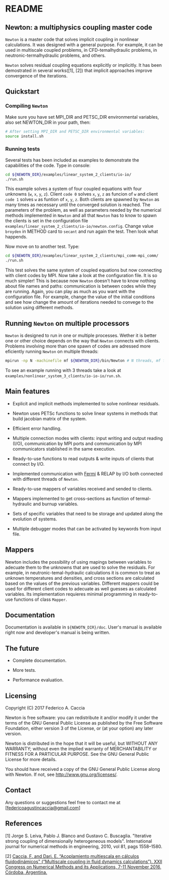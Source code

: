 # README 

## Newton: a multiphysics coupling master code

 `Newton` is a master code that solves implicit coupling in nonlinear calculations.
It was designed with a general purpose. 
For example, it can be used in multiscale coupled problems, 
in CFD-temalhydraulic problems, in neutronic-termalhydraulic problems, 
and others.
 
`Newton` solves residual coupling equations explicitly or implicitly.
It has been demostrated in several works([1], [2]) that implicit approaches improve convergence of the iterations.

## Quickstart

### Compiling `Newton`
Make sure you have set MPI_DIR and PETSC_DIR environmental variables, also set NEWTON_DIR in your path, then:

```bash
# After setting MPI_DIR and PETSC_DIR environmental variables:
source install.sh
```

### Running tests
Several tests has been included as examples to demonstrate the capabilities of the code. Type in console:
```bash
cd ${NEWOTN_DIR}/examples/linear_system_2_clients/io-io/
./run.sh
```
This example solves a system of four coupled equations with four unknowns (`w`, `x`, `y`, `z`). Client `code 0` solves `x`, `y`, `z` as funcion of `w` and client `code 1` solves `w` as funtion of `x`, `y`, `z`. Both clients are spawned by `Newton` as many times as necessary until the converged solution is reached. 
The parameters of the problem, as well as parameters needed by the numerical methods implemented in `Newton` and all that `Newton` has to know to spawn the clients is set in the configuration file `examples/linear_system_2_clients/io-io/newton.config`. Change value `broyden` in METHOD card to `secant` and run again the test. Then look what happends.

Now move on to another test. Type:
```bash
cd ${NEWOTN_DIR}/examples/linear_system_2_clients/mpi_comm-mpi_comm/
./run.sh
```
This test solves the same system of coupled equations but now connecting with client codes by MPI. Now take a look at the configuration file. It is so much simpler! This is because now `Newton` doesn't have to know nothing about file names and paths: communication is between codes while they are running. Again, you can play as much as you want with the configuration file. For example, change the value of the initial conditions and see how change the amount of iterations needed to convege to the solution using different methods.

## Running `Newton` on multiple processors

`Newton` is designed to run in one or multiple processes.
Wether it is better one or other choice depends on the way that `Newton` connects with clients. Problems involving more than one spawn of codes are adressed more eficiently running `Newton` on multiple threads:

```bash
mpirun -np N -machinefile mf ${NEWTON_DIR}/bin/Newton # N threads, mf file with node names
```
To see an example running with 3 threads take a look at ```examples/nonlinear_system_3_clients/io-io-io/run.sh```.

## Main features

* Explicit and implicit methods implemented to solve nonlinear residuals.

* Newton uses PETSc functions to solve linear systems in methods that build jacobian matrix of the system.

* Efficient error handling.

* Multiple connection modes with clients: input writing and output reading (I/O), communication by MPI ports and communication by MPI communicators stablished in the same execution.

* Ready-to-use functions to read outputs & write inputs of clients that connect by I/O.

* Implemented communication with [Fermi](https://github.com/GG1991/fermi) & RELAP by I/O both connected with different threads of `Newton`.

* Ready-to-use mappers of variables received and sended to clients.

* Mappers implemented to get cross-sections as function of termal-hydraulic and burnup variables.

* Sets of specific variables that need to be storage and updated along the evolution of systems.

* Multiple debugger modes that can be activated by keywords from input file.

## Mappers

Newton includes the possibility of using mapings between variables to adecuate them to the unknowns that are used to solve the residuals. For example, in neutronic-temal-hydraulic calculations it is common to treat as unknown temperatures and densities, and cross sections are calculated based on the values of the previous variables. Different mappers could be used for different client codes to adecuate as well guesses as calculated variables. Its implementation requieres minimal programming in ready-to-use functions of class `Mapper`.

## Documentation
Documentation is available in ```${NEWOTN_DIR}/doc```. User's manual is available right now and developer's manual is being written.

<!-- Compile tex files in /doc to pdf (some packages from ```texlive``` are needed: ```texlive-fonts-recommended``` and ```texlive-latex-recommended```). Type:
```bash
cd doc/
pdflatex newton-u-m.tex
```
to get user's manual and:
```bash
cd doc/
pdflatex newton-d-m.tex
```
to get developer's manual. -->

## The future

* Complete documentation.

* More tests.

* Performance evaluation.

## Licensing

Copyright (C) 2017 Federico A. Caccia

Newton is free software: you can redistribute it and/or modify
it under the terms of the GNU General Public License as published by
the Free Software Foundation, either version 3 of the License, or
(at your option) any later version.

Newton is distributed in the hope that it will be useful,
but WITHOUT ANY WARRANTY; without even the implied warranty of
MERCHANTABILITY or FITNESS FOR A PARTICULAR PURPOSE.  See the
GNU General Public License for more details.

You should have received a copy of the GNU General Public License
along with Newton.  If not, see <http://www.gnu.org/licenses/>.

## Contact
Any questions or suggestions feel free to contact me at [federicoagustincaccia@gmail.com]

## References

[1] Jorge S. Leiva, Pablo J. Blanco and Gustavo C. Buscaglia. 
"Iterative strong coupling of dimensionally heterogeneous models".
International journal for numerical methods in engineering, 2010, vol 81, pags 1558–1580.

[2] [Caccia, F. and Dari. E. “Acoplamiento multiescala en cálculos fluidodinámicos" (“Multiscale
coupling in fluid dynamics calculations”). XXll Congress on Numerical Methods and its
Applications, 7-11 November 2016, Córdoba, Argentina.](https://goo.gl/mZ3A7o)
